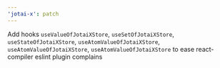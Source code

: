 ```yaml
---
'jotai-x': patch
---
```


Add hooks `useValueOfJotaiXStore`, `useSetOfJotaiXStore`, `useStateOfJotaiXStore`, `useAtomValueOfJotaiXStore`, `useAtomValueOfJotaiXStore`, `useAtomValueOfJotaiXStore` to ease react-compiler eslint plugin complains
